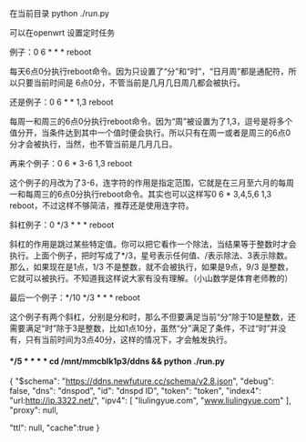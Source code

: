 在当前目录 python ./run.py

可以在openwrt 设置定时任务   


例子：0 6 * * * reboot

每天6点0分执行reboot命令。因为只设置了“分”和“时”，“日月周”都是通配符，所以只要当前时间是 6点0分，不管当前是几月几日周几都会被执行。

还是例子：0 6 * * 1,3 reboot

每周一和周三的6点0分执行reboot命令。因为“周”被设置为了1,3，逗号是将多个值分开，当条件达到其中一个值时便会执行。所以只有在周一或者是周三的6点0分才会被执行，当然，也不管当前是几月几日。

再来个例子：0 6 * 3-6 1,3 reboot

这个例子的月改为了3-6，连字符的作用是指定范围，它就是在三月至六月的每周一和每周三的6点0分执行reboot命令。其实也可以这样写0 6 * 3,4,5,6 1,3 reboot，不过这样不够简洁，推荐还是使用连字符。

斜杠例子：0 */3 * * * reboot

斜杠的作用是跳过某些特定值。你可以把它看作一个除法，当结果等于整数时才会执行。上面个例子，把时写成了*/3，星号表示任何值、/表示除法、3表示除数。那么，如果现在是1点，1/3 不是整数，就不会被执行，如果是9点，9/3 是整数，它就可以被执行。不知道我这样说大家有没有理解。（小山数学是体育老师教的）

最后一个例子：*/10 */3 * * * reboot

这个例子有两个斜杠，分别是分和时，那么不但要满足当前“分”除于10是整数，还需要满足“时”除于3是整数，比如1点10分，虽然“分”满足了条件，不过“时”并没有，只有当前时间为3点40分，这样的情况下，才会触发执行。



#### */5 * * * * cd /mnt/mmcblk1p3/ddns && python ./run.py



{
  "$schema": "https://ddns.newfuture.cc/schema/v2.8.json", 
  "debug": false, 
  "dns": "dnspod", 
  "id": "dnspd ID", 
  "token": "token",
  "index4": "url:http://ip.3322.net/",
  "ipv4": [
    "liulingyue.com",
    "www.liulingyue.com"
  ],
  "proxy": null, 

  "ttl": null,
  "cache":true
}
